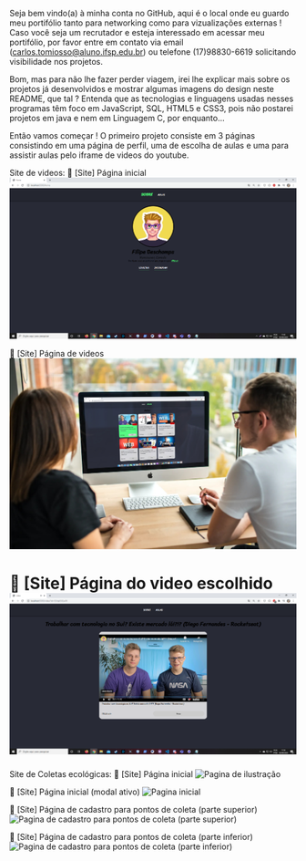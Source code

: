 Seja bem vindo(a) à minha conta no GitHub, aqui é o local onde eu guardo meu portifólio tanto para networking como para vizualizações externas !
Caso você seja um recrutador e esteja interessado em acessar meu portifólio, por favor entre em contato via email (carlos.tomiosso@aluno.ifsp.edu.br) ou telefone (17)98830-6619 solicitando visibilidade nos projetos.

Bom, mas para não lhe fazer perder viagem, irei lhe explicar mais sobre os projetos já desenvolvidos e mostrar algumas imagens do design neste README, que tal ?
Entenda que as tecnologias e linguagens usadas nesses programas têm foco em JavaScript, SQL, HTML5 e CSS3, pois não postarei projetos em java e nem em Linguagem C, por enquanto...

Então vamos começar !
O primeiro projeto consiste em 3 páginas consistindo em uma página de perfil, uma de escolha de aulas e uma para assistir aulas pelo iframe de videos do youtube.

Site de videos:
🚀 [Site] Página inicial
![Pagina inicial](https://github.com/carlosrtj/readme/blob/master/Home.png)

🚀 [Site] Página de videos
![Pagina de ilustração](https://github.com/carlosrtj/readme/blob/master/smartmockups_keprp20o.jpg)

🚀 [Site] Página do video escolhido
![Pagina do video escolhido](https://github.com/carlosrtj/readme/blob/master/Video.png)
===================================================================================================================================
Site de Coletas ecológicas:
💜 [Site] Página inicial
![Pagina de ilustração](https://github.com/RepublikExtreme/NLW-RocketSeat/blob/master/Home.png)

💜 [Site] Página inicial (modal ativo)
![Pagina inicial](https://github.com/RepublikExtreme/NLW-RocketSeat/blob/master/Busca.png)

💜 [Site] Página de cadastro para pontos de coleta (parte superior)
![Pagina de cadastro para pontos de coleta (parte superior)](https://github.com/RepublikExtreme/NLW-RocketSeat/blob/master/Ponto%20de%20coleta.png)

💜 [Site] Página de cadastro para pontos de coleta (parte inferior)
![Pagina de cadastro para pontos de coleta (parte inferior)](https://github.com/RepublikExtreme/NLW-RocketSeat/blob/master/Ponto%20de%20coleta%2002.png)
